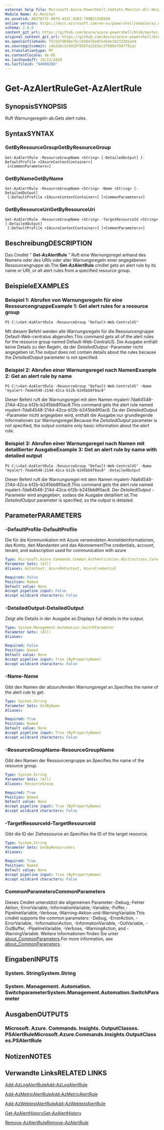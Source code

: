 ```yaml
---
external help file: Microsoft.Azure.PowerShell.Cmdlets.Monitor.dll-Help.xml
Module Name: Az.Monitor
ms.assetid: A837077C-0A79-431C-93D2-799B2134EE69
online version: https://docs.microsoft.com/en-us/powershell/module/az.monitor/get-azalertrule
schema: 2.0.0
content_git_url: https://github.com/Azure/azure-powershell/blob/master/src/Monitor/Monitor/help/Get-AzAlertRule.md
original_content_git_url: https://github.com/Azure/azure-powershell/blob/master/src/Monitor/Monitor/help/Get-AzAlertRule.md
ms.openlocfilehash: f515d7db58e75cc916478e07edb4e34233201a4d
ms.sourcegitcommit: 1de2b6c3c99197958fa2101bc37680e7507f91ac
ms.translationtype: MT
ms.contentlocale: de-DE
ms.lasthandoff: 10/13/2020
ms.locfileid: "94009208"
---
```

# <span data-ttu-id="6a04d-101">Get-AzAlertRule</span><span class="sxs-lookup"><span data-stu-id="6a04d-101">Get-AzAlertRule</span></span>

## <span data-ttu-id="6a04d-102">Synopsis</span><span class="sxs-lookup"><span data-stu-id="6a04d-102">SYNOPSIS</span></span>
<span data-ttu-id="6a04d-103">Ruft Warnungsregeln ab.</span><span class="sxs-lookup"><span data-stu-id="6a04d-103">Gets alert rules.</span></span>

## <span data-ttu-id="6a04d-104">Syntax</span><span class="sxs-lookup"><span data-stu-id="6a04d-104">SYNTAX</span></span>

### <span data-ttu-id="6a04d-105">GetByResourceGroup</span><span class="sxs-lookup"><span data-stu-id="6a04d-105">GetByResourceGroup</span></span>
```
Get-AzAlertRule -ResourceGroupName <String> [-DetailedOutput] [-DefaultProfile <IAzureContextContainer>]
 [<CommonParameters>]
```

### <span data-ttu-id="6a04d-106">GetByName</span><span class="sxs-lookup"><span data-stu-id="6a04d-106">GetByName</span></span>
```
Get-AzAlertRule -ResourceGroupName <String> -Name <String> [-DetailedOutput]
 [-DefaultProfile <IAzureContextContainer>] [<CommonParameters>]
```

### <span data-ttu-id="6a04d-107">GetByResourceUri</span><span class="sxs-lookup"><span data-stu-id="6a04d-107">GetByResourceUri</span></span>
```
Get-AzAlertRule -ResourceGroupName <String> -TargetResourceId <String> [-DetailedOutput]
 [-DefaultProfile <IAzureContextContainer>] [<CommonParameters>]
```

## <span data-ttu-id="6a04d-108">Beschreibung</span><span class="sxs-lookup"><span data-stu-id="6a04d-108">DESCRIPTION</span></span>
<span data-ttu-id="6a04d-109">Das Cmdlet " **Get-AzAlertRule** " Ruft eine Warnungsregel anhand des Namens oder des URIs oder aller Warnungsregeln einer angegebenen Ressourcengruppe ab.</span><span class="sxs-lookup"><span data-stu-id="6a04d-109">The **Get-AzAlertRule** cmdlet gets an alert rule by its name or URI, or all alert rules from a specified resource group.</span></span>

## <span data-ttu-id="6a04d-110">Beispiele</span><span class="sxs-lookup"><span data-stu-id="6a04d-110">EXAMPLES</span></span>

### <span data-ttu-id="6a04d-111">Beispiel 1: Abrufen von Warnungsregeln für eine Ressourcengruppe</span><span class="sxs-lookup"><span data-stu-id="6a04d-111">Example 1: Get alert rules for a resource group</span></span>
```
PS C:\>Get-AzAlertRule -ResourceGroup "Default-Web-CentralUS"
```

<span data-ttu-id="6a04d-112">Mit diesem Befehl werden alle Warnungsregeln für die Ressourcengruppe Default-Web-centralus abgerufen.</span><span class="sxs-lookup"><span data-stu-id="6a04d-112">This command gets all of the alert rules for the resource group named Default-Web-CentralUS.</span></span>
<span data-ttu-id="6a04d-113">Die Ausgabe enthält keine Details zu den Regeln, da der *DetailedOutput* -Parameter nicht angegeben ist.</span><span class="sxs-lookup"><span data-stu-id="6a04d-113">The output does not contain details about the rules because the *DetailedOutput* parameter is not specified.</span></span>

### <span data-ttu-id="6a04d-114">Beispiel 2: Abrufen einer Warnungsregel nach Namen</span><span class="sxs-lookup"><span data-stu-id="6a04d-114">Example 2: Get an alert rule by name</span></span>
```
PS C:\>Get-AzAlertRule -ResourceGroup "Default-Web-CentralUS" -Name "myalert-7da64548-214d-42ca-b12b-b245bb8f0ac8"
```

<span data-ttu-id="6a04d-115">Dieser Befehl ruft die Warnungsregel mit dem Namen myalert-7da64548-214d-42ca-b12b-b245bb8f0ac8.</span><span class="sxs-lookup"><span data-stu-id="6a04d-115">This command gets the alert rule named myalert-7da64548-214d-42ca-b12b-b245bb8f0ac8.</span></span>
<span data-ttu-id="6a04d-116">Da der *DetailedOutput* -Parameter nicht angegeben wird, enthält die Ausgabe nur grundlegende Informationen zur Warnungsregel.</span><span class="sxs-lookup"><span data-stu-id="6a04d-116">Because the *DetailedOutput* parameter is not specified, the output contains only basic information about the alert rule.</span></span>

### <span data-ttu-id="6a04d-117">Beispiel 3: Abrufen einer Warnungsregel nach Namen mit detaillierter Ausgabe</span><span class="sxs-lookup"><span data-stu-id="6a04d-117">Example 3: Get an alert rule by name with detailed output</span></span>
```
PS C:\>Get-AzAlertRule -ResourceGroup "Default-Web-CentralUS" -Name "myalert-7da64548-214d-42ca-b12b-b245bb8f0ac8" -DetailedOutput
```

<span data-ttu-id="6a04d-118">Dieser Befehl ruft die Warnungsregel mit dem Namen myalert-7da64548-214d-42ca-b12b-b245bb8f0ac8.</span><span class="sxs-lookup"><span data-stu-id="6a04d-118">This command gets the alert rule named myalert-7da64548-214d-42ca-b12b-b245bb8f0ac8.</span></span>
<span data-ttu-id="6a04d-119">Der *DetailedOutput* -Parameter wird angegeben, sodass die Ausgabe detailliert ist.</span><span class="sxs-lookup"><span data-stu-id="6a04d-119">The *DetailedOutput* parameter is specified, so the output is detailed.</span></span>

## <span data-ttu-id="6a04d-120">Parameter</span><span class="sxs-lookup"><span data-stu-id="6a04d-120">PARAMETERS</span></span>

### <span data-ttu-id="6a04d-121">-DefaultProfile</span><span class="sxs-lookup"><span data-stu-id="6a04d-121">-DefaultProfile</span></span>
<span data-ttu-id="6a04d-122">Die für die Kommunikation mit Azure verwendeten Anmeldeinformationen, das Konto, den Mandanten und das Abonnement</span><span class="sxs-lookup"><span data-stu-id="6a04d-122">The credentials, account, tenant, and subscription used for communication with azure</span></span>

```yaml
Type: Microsoft.Azure.Commands.Common.Authentication.Abstractions.Core.IAzureContextContainer
Parameter Sets: (All)
Aliases: AzContext, AzureRmContext, AzureCredential

Required: False
Position: Named
Default value: None
Accept pipeline input: False
Accept wildcard characters: False
```

### <span data-ttu-id="6a04d-123">-DetailedOutput</span><span class="sxs-lookup"><span data-stu-id="6a04d-123">-DetailedOutput</span></span>
<span data-ttu-id="6a04d-124">Zeigt alle Details in der Ausgabe an.</span><span class="sxs-lookup"><span data-stu-id="6a04d-124">Displays full details in the output.</span></span>

```yaml
Type: System.Management.Automation.SwitchParameter
Parameter Sets: (All)
Aliases:

Required: False
Position: Named
Default value: None
Accept pipeline input: True (ByPropertyName)
Accept wildcard characters: False
```

### <span data-ttu-id="6a04d-125">-Name</span><span class="sxs-lookup"><span data-stu-id="6a04d-125">-Name</span></span>
<span data-ttu-id="6a04d-126">Gibt den Namen der abzurufenden Warnungsregel an.</span><span class="sxs-lookup"><span data-stu-id="6a04d-126">Specifies the name of the alert rule to get.</span></span>

```yaml
Type: System.String
Parameter Sets: GetByName
Aliases:

Required: True
Position: Named
Default value: None
Accept pipeline input: True (ByPropertyName)
Accept wildcard characters: False
```

### <span data-ttu-id="6a04d-127">-ResourceGroupName</span><span class="sxs-lookup"><span data-stu-id="6a04d-127">-ResourceGroupName</span></span>
<span data-ttu-id="6a04d-128">Gibt den Namen der Ressourcengruppe an.</span><span class="sxs-lookup"><span data-stu-id="6a04d-128">Specifies the name of the resource group.</span></span>

```yaml
Type: System.String
Parameter Sets: (All)
Aliases: ResourceGroup

Required: True
Position: Named
Default value: None
Accept pipeline input: True (ByPropertyName)
Accept wildcard characters: False
```

### <span data-ttu-id="6a04d-129">-TargetResourceId</span><span class="sxs-lookup"><span data-stu-id="6a04d-129">-TargetResourceId</span></span>
<span data-ttu-id="6a04d-130">Gibt die ID der Zielressource an.</span><span class="sxs-lookup"><span data-stu-id="6a04d-130">Specifies the ID of the target resource.</span></span>

```yaml
Type: System.String
Parameter Sets: GetByResourceUri
Aliases:

Required: True
Position: Named
Default value: None
Accept pipeline input: True (ByPropertyName)
Accept wildcard characters: False
```

### <span data-ttu-id="6a04d-131">CommonParameters</span><span class="sxs-lookup"><span data-stu-id="6a04d-131">CommonParameters</span></span>
<span data-ttu-id="6a04d-132">Dieses Cmdlet unterstützt die allgemeinen Parameter:-Debug,-Fehler Aktion,-ErrorVariable,-InformationVariable,-Variable,-Puffer,-PipelineVariable,-Verbose,-Warning-Aktion und-WarningVariable.</span><span class="sxs-lookup"><span data-stu-id="6a04d-132">This cmdlet supports the common parameters: -Debug, -ErrorAction, -ErrorVariable, -InformationAction, -InformationVariable, -OutVariable, -OutBuffer, -PipelineVariable, -Verbose, -WarningAction, and -WarningVariable.</span></span> <span data-ttu-id="6a04d-133">Weitere Informationen finden Sie unter [about_CommonParameters](http://go.microsoft.com/fwlink/?LinkID=113216).</span><span class="sxs-lookup"><span data-stu-id="6a04d-133">For more information, see [about_CommonParameters](http://go.microsoft.com/fwlink/?LinkID=113216).</span></span>

## <span data-ttu-id="6a04d-134">Eingaben</span><span class="sxs-lookup"><span data-stu-id="6a04d-134">INPUTS</span></span>

### <span data-ttu-id="6a04d-135">System. String</span><span class="sxs-lookup"><span data-stu-id="6a04d-135">System.String</span></span>

### <span data-ttu-id="6a04d-136">System. Management. Automation. Switchparameter</span><span class="sxs-lookup"><span data-stu-id="6a04d-136">System.Management.Automation.SwitchParameter</span></span>

## <span data-ttu-id="6a04d-137">Ausgaben</span><span class="sxs-lookup"><span data-stu-id="6a04d-137">OUTPUTS</span></span>

### <span data-ttu-id="6a04d-138">Microsoft. Azure. Commands. Insights. OutputClasses. PSAlertRule</span><span class="sxs-lookup"><span data-stu-id="6a04d-138">Microsoft.Azure.Commands.Insights.OutputClasses.PSAlertRule</span></span>

## <span data-ttu-id="6a04d-139">Notizen</span><span class="sxs-lookup"><span data-stu-id="6a04d-139">NOTES</span></span>

## <span data-ttu-id="6a04d-140">Verwandte Links</span><span class="sxs-lookup"><span data-stu-id="6a04d-140">RELATED LINKS</span></span>

[<span data-ttu-id="6a04d-141">Add-AzLogAlertRule</span><span class="sxs-lookup"><span data-stu-id="6a04d-141">Add-AzLogAlertRule</span></span>](./Add-AzLogAlertRule.md)

[<span data-ttu-id="6a04d-142">Add-AzMetricAlertRule</span><span class="sxs-lookup"><span data-stu-id="6a04d-142">Add-AzMetricAlertRule</span></span>](./Add-AzMetricAlertRule.md)

[<span data-ttu-id="6a04d-143">Add-AzWebtestAlertRule</span><span class="sxs-lookup"><span data-stu-id="6a04d-143">Add-AzWebtestAlertRule</span></span>](./Add-AzWebtestAlertRule.md)

[<span data-ttu-id="6a04d-144">Get-AzAlertHistory</span><span class="sxs-lookup"><span data-stu-id="6a04d-144">Get-AzAlertHistory</span></span>](./Get-AzAlertHistory.md)

[<span data-ttu-id="6a04d-145">Remove-AzAlertRule</span><span class="sxs-lookup"><span data-stu-id="6a04d-145">Remove-AzAlertRule</span></span>](./Remove-AzAlertRule.md)


